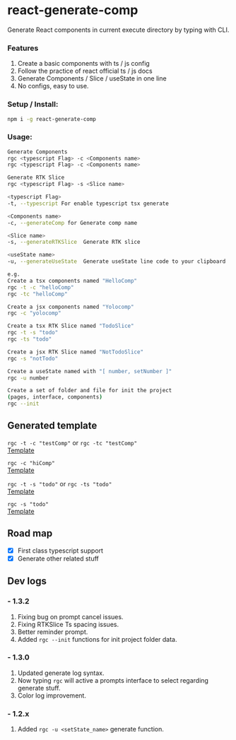 # react-generate-comp

Generate React components in current execute directory by typing with CLI.

### Features
1. Create a basic components with ts / js config  
2. Follow the practice of react official ts / js docs
3. Generate Components / Slice / useState in one line
4. No configs, easy to use.

### Setup / Install:
``` bash
npm i -g react-generate-comp
```

### Usage:
``` bash
Generate Components
rgc <typescript Flag> -c <Components name>  
rgc <typescript Flag> -c <Components name> 

Generate RTK Slice
rgc <typescript Flag> -s <Slice name> 

<typescript Flag>  
-t, --typescript For enable typescript tsx generate 

<Components name>  
-c, --generateComp for Generate comp name

<Slice name>  
-s, --generateRTKSlice  Generate RTK slice

<useState name>  
-u, --generateUseState  Generate useState line code to your clipboard

e.g.
Create a tsx components named "HelloComp"
rgc -t -c "helloComp"
rgc -tc "helloComp"

Create a jsx components named "Yolocomp"
rgc -c "yolocomp"

Create a tsx RTK Slice named "TodoSlice"
rgc -t -s "todo"
rgc -ts "todo"

Create a jsx RTK Slice named "NotTodoSlice"
rgc -s "notTodo"

Create a useState named with "[ number, setNumber ]"
rgc -u number

Create a set of folder and file for init the project
(pages, interface, components)
rgc --init
```

## Generated template
```rgc -t -c "testComp"``` or ```rgc -tc "testComp"```  
[Template](https://github.com/r48n34/react-generate-comp/tree/main/template/TestComp.tsx)

```rgc -c "hiComp"```  
[Template](https://github.com/r48n34/react-generate-comp/tree/main/template/HiComp.jsx)

```rgc -t -s "todo"``` or ```rgc -ts "todo"```  
[Template](https://github.com/r48n34/react-generate-comp/tree/main/template/TodoSlice.tsx)

```rgc -s "todo"```  
[Template](https://github.com/r48n34/react-generate-comp/tree/main/template/TodoSlice.jsx)

## Road map  
- [x] First class typescript support  
- [x] Generate other related stuff

## Dev logs

### - 1.3.2
1. Fixing bug on prompt cancel issues.
2. Fixing RTKSlice Ts spacing issues.
3. Better reminder prompt.
4. Added `rgc --init` functions for init project folder data.

### - 1.3.0
1. Updated generate log syntax.  
2. Now typing `rgc` will active a prompts interface to select regarding generate stuff.   
3. Color log improvement.  

### - 1.2.x  
1. Added `rgc -u <setState_name>` generate function.  
